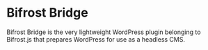 # Bifrost Bridge
Bifrost Bridge is the very lightweight WordPress plugin belonging to Bifrost.js that prepares WordPress for use as a headless CMS. 
